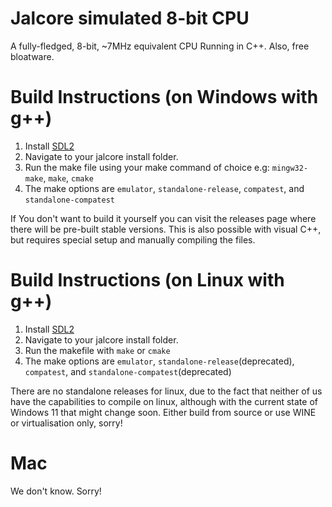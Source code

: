 # Jalcore simulated 8-bit CPU
A fully-fledged, 8-bit, ~7MHz equivalent CPU Running in C++. Also, free bloatware.

# Build Instructions (on Windows with g++)
1. Install [SDL2](https://wiki.libsdl.org/Installation)
2. Navigate to your jalcore install folder.
3. Run the make file using your make command of choice  e.g: `mingw32-make`, `make`, `cmake`
4. The make options are `emulator`, `standalone-release`, `compatest`, and `standalone-compatest`

If You don't want to build it yourself you can visit the releases page where there will be pre-built stable versions.
This is also possible with visual C++, but requires special setup and manually compiling the files.

# Build Instructions (on Linux with g++)
1. Install [SDL2](https://wiki.libsdl.org/Installation)
2. Navigate to your jalcore install folder.
3. Run the makefile with `make` or `cmake`
4. The make options are `emulator`, `standalone-release`(deprecated), `compatest`, and `standalone-compatest`(deprecated)

There are no standalone releases for linux, due to the fact that neither of us have the capabilities to compile on linux, although with the current state of Windows 11 that might change soon. Either build from source or use WINE or virtualisation only, sorry!

# Mac
We don't know. Sorry!
